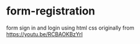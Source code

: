 # form-registration
form sign in and login using html css
originally from https://youtu.be/RCBAOKBzYrI
